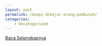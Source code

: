 ```yaml
---
layout: post
permalink: /mimpi-dikejar-orang-pembunuh/
categories:
    - Uncategorized
---
```


[Baca Selengkapnya](/08)